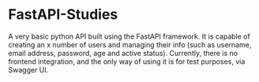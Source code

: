 # FastAPI-Studies
A very basic python API built using the FastAPI framework. It is capable of creating an x number of users and managing their info (such as username, email address, password, age and active status). Currently, there is no frontend integration, and the only way of using it is for test purposes, via Swagger UI.
